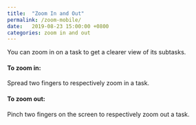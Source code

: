 ```yaml
---
title:  "Zoom In and Out"
permalink: /zoom-mobile/
date:   2019-08-23 15:00:00 +0800
categories: zoom in and out 
---
```

You can zoom in on a task to get a clearer view of its subtasks.

#### To zoom in:
Spread two fingers to respectively zoom in a task.

#### To zoom out: 
Pinch two fingers on the screen to respectively zoom out a task.